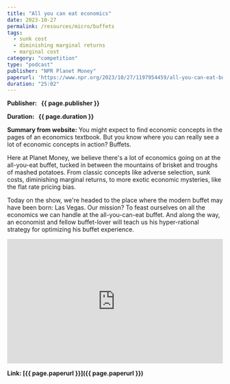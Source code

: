 ```yaml
---
title: "All you can eat economics"
date: 2023-10-27
permalink: /resources/micro/buffets
tags:
  - sunk cost
  - diminishing marginal returns
  - marginal cost
category: "competition"
type: "podcast"
publisher: "NPR Planet Money"
paperurl: 'https://www.npr.org/2023/10/27/1197954459/all-you-can-eat-buffets-economics'
duration: "25:02"
---
```


<!-- Google tag (gtag.js) -->
<script async src="https://www.googletagmanager.com/gtag/js?id=G-Q95WSVMDNZ"></script>
<script>
  window.dataLayer = window.dataLayer || [];
  function gtag(){dataLayer.push(arguments);}
  gtag('js', new Date());

  gtag('config', 'G-Q95WSVMDNZ');
</script>


**<span class="bold-podcast">Publisher: </span>&nbsp;<span class="text-podcast"> {{ page.publisher }}</span>**

**<span class="bold-podcast">Duration: </span>&nbsp;<span class="text-podcast"> {{ page.duration }}</span>**

**<span class="bold-podcast">Summary from website:</span>**
You might expect to find economic concepts in the pages of an economics textbook. But you know where you can really see a lot of economic concepts in action? Buffets.

Here at Planet Money, we believe there's a lot of economics going on at the all-you-eat buffet, tucked in between the mountains of brisket and troughs of mashed potatoes. From classic concepts like adverse selection, sunk costs, diminishing marginal returns, to more exotic economic mysteries, like the flat rate pricing bias.

Today on the show, we're headed to the place where the modern buffet may have been born: Las Vegas. Our mission? To feast ourselves on all the economics we can handle at the all-you-can-eat buffet. And along the way, an economist and fellow buffet-lover will teach us his hyper-rational strategy for optimizing his buffet experience.

<iframe src="https://www.npr.org/player/embed/1197954459/1209151761" width="100%" height="290" frameborder="0" scrolling="no" title="NPR embedded audio player"></iframe>


**<span class="small-podcast">Link:</span>&nbsp;<span class="links-podcast">[{{ page.paperurl }}]({{ page.paperurl }})</span>**
